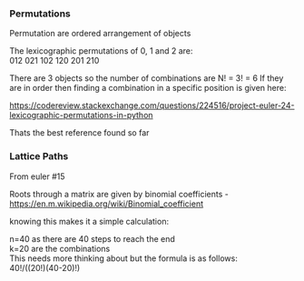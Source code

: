 ### Permutations
Permutation are ordered arrangement of objects  

The lexicographic permutations of 0, 1 and 2 are:  
012   021   102   120   201   210

There are 3 objects so the number of combinations are N! = 3! = 6
If they are in order then finding a combination in a specific position is given here:

https://codereview.stackexchange.com/questions/224516/project-euler-24-lexicographic-permutations-in-python

Thats the best reference found so far

### Lattice Paths
From euler #15

Roots through a matrix are given by binomial coefficients - 
https://en.m.wikipedia.org/wiki/Binomial_coefficient

knowing this makes it a simple calculation:

n=40 as there are 40 steps to reach the end  
k=20 are the combinations  
This needs more thinking about but the formula is as follows:  
40!/((20!)(40-20)!)
